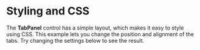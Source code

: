 Styling and CSS
===============

The __TabPanel__ control has a simple layout, which makes it easy to style using CSS. This example lets you change the position and alignment of the tabs. Try changing the settings below to see the result.